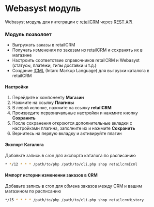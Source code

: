 Webasyst модуль
===============

Webasyst модуль для интеграции с [retailCRM](http://www.retailcrm.ru) через [REST API](http://retailcrm.ru/docs/Разработчики).

### Модуль позволяет

* Выгружать заказы в retailCRM
* Получать изменения по заказам из retailCRM и сохранять их в магазине
* Настроить соответствие справочников retailCRM и Webasyst (статусы, платежи, типы доставки и т.д.)
* Создание [ICML](http://www.retailcrm.ru/docs/Разработчики/ФорматICML) (Intaro Markup Language) для выгрузки каталога в retailCRM

#### Настройки

1. Перейдите к компоненту **Магазин**
2. Нажмите на ссылку **Плагины**
3. В левой колонке, нажмите на ссылку **retailCRM**
4. Произведите первоначальные настройки и нажмите кнопку **Сохранить**
5. После сохранения откроются дополнительные вкладки с настройками плагина, заполните их и нажмите **Сохранить**
6. Вернитесь на первую вкладку и активируйте плагин

#### Экспорт Каталога

Добавьте запись в cron для экспорта каталога по расписанию

```bash
* */12 * * * /path/to/php /path/to/cli.php shop retailcrmIcml
```

#### Импорт истории изменении заказов в CRM

Добавьте запись в cron для обмена заказов между CRM и вашим магазином по расписанию

```bash
*/15 * * * * /path/to/php /path/to/cli.php shop retailcrmHistory
```
